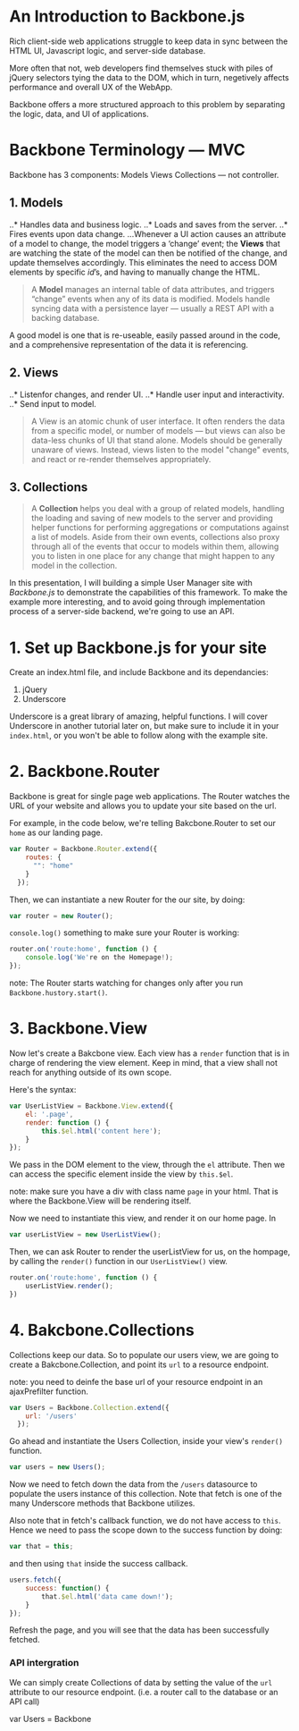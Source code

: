 # An Introduction to Backbone.js

Rich client-side web applications struggle to keep data in sync between the HTML UI, Javascript logic, and server-side database. 

More often that not, web developers find themselves stuck with piles of jQuery selectors tying the data to the DOM, which in turn, negetively affects performance and overall UX of the WebApp.

Backbone offers a more structured approach to this problem by separating the logic, data, and UI of applications.

# Backbone Terminology — MVC

Backbone has 3 components:
Models
Views
Collections — not controller.

## 1. Models
..* Handles data and business logic.
..* Loads and saves from the server.
..* Fires events upon data change.
...Whenever a UI action causes an attribute of a model to change, the model triggers a ‘change’ event; the **Views** that are watching the state of the model can then be notified of the change, and update themselves accordingly. This eliminates the need to access DOM elements by specific _id_’s, and having to manually change the HTML.

> A **Model** manages an internal table of data attributes, and triggers “change” events when any of its data is modified. Models handle syncing data with a persistence layer — usually a REST API with a backing database.

A good model is one that is re-useable, easily passed around in the code, and a comprehensive representation of the data it is referencing.


## 2. Views
..* Listenfor changes, and render UI.
..* Handle user input and interactivity.
..* Send input to model.

> A View is an atomic chunk of user interface. It often renders the data from a specific model, or number of models — but views can also be data-less chunks of UI that stand alone. Models should be generally unaware of views. Instead, views listen to the model "change" events, and react or re-render themselves appropriately.


## 3. Collections
> A **Collection** helps you deal with a group of related models, handling the loading and saving of new models to the server and providing helper functions for performing aggregations or computations against a list of models. Aside from their own events, collections also proxy through all of the events that occur to models within them, allowing you to listen in one place for any change that might happen to any model in the collection.


In this presentation, I will building a simple User Manager site with *Backbone.js* to demonstrate the capabilities of this framework. To make the example more interesting, and to avoid going through implementation process of a server-side backend, we're going to use an API.


# 1. Set up Backbone.js for your site
Create an index.html file, and include Backbone and its dependancies:
1. jQuery
2. Underscore

Underscore is a great library of amazing, helpful functions. I will cover Underscore in another tutorial later on, but make sure to include it in your `index.html`, or you won't be able to follow along with the example site. 


# 2. Backbone.Router
Backbone is great for single page web applications. The Router watches the URL of your website and allows you to update your site based on the url.

For example, in the code below, we're telling Bakcbone.Router to set our `home` as our landing page.

```javascript
var Router = Backbone.Router.extend({
    routes: {
      "": "home"
    }
  });
```

Then, we can instantiate a new Router for the our site, by doing:
```javascript
var router = new Router();
```

`console.log()` something to make sure your Router is working:
```javascript
router.on('route:home', function () {
	console.log('We're on the Homepage!);
});
```

note: The Router starts watching for changes only after you run `Backbone.hustory.start()`.


# 3. Backbone.View
Now let's create a Bakcbone view.
Each view has a `render` function that is in charge of rendering the view element.
Keep in mind, that a view shall not reach for anything outside of its own scope.


Here's the syntax:

```javascript
var UserListView = Backbone.View.extend({
	el: '.page',
	render: function () {
		this.$el.html('content here');
	}	
});
```

We pass in the DOM element to the view, through the `el` attribute. Then we can access the specific element inside the view by `this.$el`.

note: make sure you have a div with class name `page` in your html. That is where the Backbone.View will be rendering itself.

Now we need to instantiate this view, and render it on our home page. In 

```javascript
var userListView = new UserListView();

```

Then, we can ask Router to render the userListView for us, on the hompage, by calling the `render()` function in our `UserListView()` view.
```javascript
router.on('route:home', function () {
	userListView.render();
})
```


# 4. Bakcbone.Collections
Collections keep our data. So to populate our users view, we are going to create a Bakcbone.Collection, and point its `url` to a resource endpoint.

note: you need to deinfe the base url of your resource endpoint in an ajaxPrefilter function.

```js
var Users = Backbone.Collection.extend({
    url: '/users'
  });
```

Go ahead and instantiate the Users Collection, inside your view's `render()` function.

```js
var users = new Users();
```


Now we need to fetch down the data from the `/users` datasource to populate the users instance of this collection. Note that fetch is one of the many Underscore methods that Backbone utilizes.

Also note that in fetch's callback function, we do not have access to `this`. Hence we need to pass the scope down to the success function by doing:
```js
var that = this;
```
and then using `that` inside the success callback.

```js
users.fetch({
	success: function() {
		that.$el.html('data came down!');
	}
});
```

Refresh the page, and you will see that the data has been successfully fetched.







### API intergration
We can simply create Collections of data by setting the value of the `url` attribute to our resource endpoint. (i.e. a router call to the database or an API call)

var Users = Backbone









